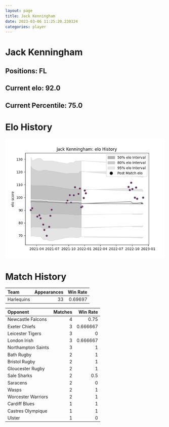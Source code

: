 ```yaml
---  
layout: page  
title: Jack Kenningham  
date: 2023-03-06 11:25:20.230324  
categories: player  
---
```

# Jack Kenningham

## Positions: FL

## Current elo: 92.0

## Current Percentile: 75.0

# Elo History


![elo history](history_JackKenningham.png)
# Match History


| Team       |   Appearances |   Win Rate |
|:-----------|--------------:|-----------:|
| Harlequins |            33 |    0.69697 |

| Opponent           |   Matches |   Win Rate |
|:-------------------|----------:|-----------:|
| Newcastle Falcons  |         4 |   0.75     |
| Exeter Chiefs      |         3 |   0.666667 |
| Leicester Tigers   |         3 |   0        |
| London Irish       |         3 |   0.666667 |
| Northampton Saints |         3 |   1        |
| Bath Rugby         |         2 |   1        |
| Bristol Rugby      |         2 |   1        |
| Gloucester Rugby   |         2 |   1        |
| Sale Sharks        |         2 |   0.5      |
| Saracens           |         2 |   0        |
| Wasps              |         2 |   1        |
| Worcester Warriors |         2 |   1        |
| Cardiff Blues      |         1 |   1        |
| Castres Olympique  |         1 |   1        |
| Ulster             |         1 |   0        |